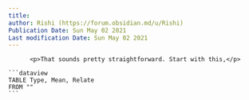 ```yaml
---
title:
author: Rishi (https://forum.obsidian.md/u/Rishi)
Publication Date: Sun May 02 2021
Last modification Date: Sun May 02 2021
---
```



          <p>That sounds pretty straightforward. Start with this,</p>
<pre><code class="lang-auto">```dataview
TABLE Type, Mean, Relate
FROM &quot;&quot;
```
</code></pre>
        